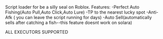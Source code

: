 Script loader for be a silly seal on Roblox.
Features:
-Perfect Auto Fishing(Auto Pull,Auto Click,Auto Lure)
-TP to the nearest lucky spot
-Anti-Afk ( you can leave the script running for days)
-Auto Sell(automatically sells after catching a fish--this feature doesnt work on solara)

ALL EXECUTORS SUPPORTED
